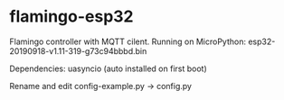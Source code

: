 # flamingo-esp32

Flamingo controller with MQTT cilent. Running on MicroPython: esp32-20190918-v1.11-319-g73c94bbbd.bin

Dependencies: uasyncio (auto installed on first boot)

Rename and edit config-example.py -> config.py
